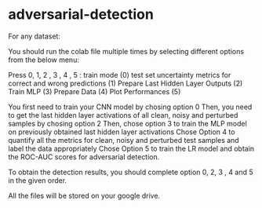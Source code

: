# adversarial-detection

For any dataset:

You should run the colab file multiple times by selecting different options from the below menu:

Press 0, 1, 2 , 3 , 4 , 5 :
train mode (0)
test set uncertainty metrics for correct and wrong predictions (1)
Prepare Last Hidden Layer Outputs (2)
Train MLP (3)
Prepare Data (4)
Plot Performances (5)

You first need to train your CNN model by chosing option 0
Then, you need to get the last hidden layer activations of all clean, noisy and perturbed samples by chosing option 2
Then, chose option 3 to train the MLP model on previously obtained last hidden layer activations
Chose Option 4 to quantify all the metrics for clean, noisy and perturbed test samples and label the data appropriately
Chose Option 5 to train the LR model and obtain the ROC-AUC scores for adversarial detection.

To obtain the detection results, you should complete option 0, 2, 3 , 4 and 5 in the given order.

All the files will be stored on your google drive. 
